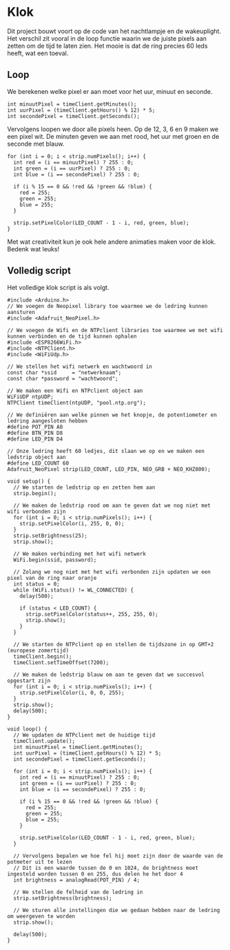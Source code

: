 # Klok
Dit project bouwt voort op de code van het nachtlampje en de wakeuplight. Het verschil zit vooral in de loop functie waarin we de juiste pixels aan zetten om de tijd te laten zien. Het mooie is dat de ring precies 60 leds heeft, wat een toeval.

## Loop
We berekenen welke pixel er aan moet voor het uur, minuut en seconde.
```arduino
int minuutPixel = timeClient.getMinutes();
int uurPixel = (timeClient.getHours() % 12) * 5;
int secondePixel = timeClient.getSeconds();
```

Vervolgens loopen we door alle pixels heen. Op de 12, 3, 6 en 9 maken we een pixel wit. De minuten geven we aan met rood, het uur met groen en de seconde met blauw.
```arduino
for (int i = 0; i < strip.numPixels(); i++) {
  int red = (i == minuutPixel) ? 255 : 0;
  int green = (i == uurPixel) ? 255 : 0;
  int blue = (i == secondePixel) ? 255 : 0;

  if (i % 15 == 0 && !red && !green && !blue) {
    red = 255;
    green = 255;
    blue = 255;
  }

  strip.setPixelColor(LED_COUNT - 1 - i, red, green, blue);
}
```
Met wat creativiteit kun je ook hele andere animaties maken voor de klok. Bedenk wat leuks!

## Volledig script
Het volledige klok script is als volgt.
```arduino
#include <Arduino.h>
// We voegen de Neopixel library toe waarmee we de ledring kunnen aansturen
#include <Adafruit_NeoPixel.h>

// We voegen de Wifi en de NTPclient libraries toe waarmee we met wifi kunnen verbinden en de tijd kunnen ophalen
#include <ESP8266WiFi.h>
#include <NTPClient.h>
#include <WiFiUdp.h>

// We stellen het wifi netwerk en wachtwoord in
const char *ssid     = "netwerknaam";
const char *password = "wachtwoord";

// We maken een Wifi en NTPclient object aan
WiFiUDP ntpUDP;
NTPClient timeClient(ntpUDP, "pool.ntp.org");

// We definiëren aan welke pinnen we het knopje, de potentiometer en ledring aangesloten hebben
#define POT_PIN A0
#define BTN_PIN D8
#define LED_PIN D4

// Onze ledring heeft 60 ledjes, dit slaan we op en we maken een ledstrip object aan
#define LED_COUNT 60
Adafruit_NeoPixel strip(LED_COUNT, LED_PIN, NEO_GRB + NEO_KHZ800);

void setup() {
  // We starten de ledstrip op en zetten hem aan
  strip.begin();

  // We maken de ledstrip rood om aan te geven dat we nog niet met wifi verbonden zijn
  for (int i = 0; i < strip.numPixels(); i++) {
    strip.setPixelColor(i, 255, 0, 0);
  }
  strip.setBrightness(25);
  strip.show();

  // We maken verbinding met het wifi netwerk
  WiFi.begin(ssid, password);

  // Zolang we nog niet met het wifi verbonden zijn updaten we een pixel van de ring naar oranje
  int status = 0;
  while (WiFi.status() != WL_CONNECTED) {
    delay(500);

    if (status < LED_COUNT) {
      strip.setPixelColor(status++, 255, 255, 0);
      strip.show();
    }
  }

  // We starten de NTPclient op en stellen de tijdszone in op GMT+2 (europese zomertijd)
  timeClient.begin();
  timeClient.setTimeOffset(7200);

  // We maken de ledstrip blauw om aan te geven dat we succesvol opgestart zijn
  for (int i = 0; i < strip.numPixels(); i++) {
    strip.setPixelColor(i, 0, 0, 255);
  }
  strip.show();
  delay(500);
}

void loop() {
  // We updaten de NTPclient met de huidige tijd
  timeClient.update();
  int minuutPixel = timeClient.getMinutes();
  int uurPixel = (timeClient.getHours() % 12) * 5;
  int secondePixel = timeClient.getSeconds();

  for (int i = 0; i < strip.numPixels(); i++) {
    int red = (i == minuutPixel) ? 255 : 0;
    int green = (i == uurPixel) ? 255 : 0;
    int blue = (i == secondePixel) ? 255 : 0;

    if (i % 15 == 0 && !red && !green && !blue) {
      red = 255;
      green = 255;
      blue = 255;
    }

    strip.setPixelColor(LED_COUNT - 1 - i, red, green, blue);
  }

  // Vervolgens bepalen we hoe fel hij moet zijn door de waarde van de potmeter uit te lezen
  // Dit is een waarde tussen de 0 en 1024, de brightness moet ingesteld worden tussen 0 en 255, dus delen he het door 4
  int brightness = analogRead(POT_PIN) / 4;

  // We stellen de felheid van de ledring in
  strip.setBrightness(brightness);

  // We sturen alle instellingen die we gedaan hebben naar de ledring om weergeven te worden
  strip.show();

  delay(500);
}
```
